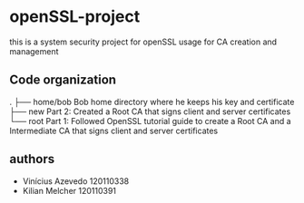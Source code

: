 # openSSL-project

this is a system security project for openSSL usage for CA creation and management

## Code organization

.
├── home/bob
    Bob home directory where he keeps his key and certificate
├── new
    Part 2: Created a Root CA that signs client and server certificates
└── root
    Part 1: Followed OpenSSL tutorial guide to create a Root CA and a Intermediate CA that signs client and server certificates

## authors

- Vinícius Azevedo 120110338
- Kilian Melcher 120110391
